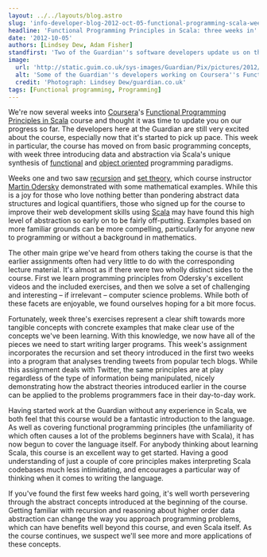 ```yaml
---
layout: ../../layouts/blog.astro
slug: 'info-developer-blog-2012-oct-05-functional-programming-scala-week-three'
headline: 'Functional Programming Principles in Scala: three weeks in'
date: '2012-10-05'
authors: [Lindsey Dew, Adam Fisher]
standfirst: 'Two of the Guardian''s software developers update us on their experience of the latest stage of the programming course'
image:
  url: 'http://static.guim.co.uk/sys-images/Guardian/Pix/pictures/2012/10/5/1349444279322/scala3.jpg'
  alt: 'Some of the Guardian''s developers working on Coursera''s Functional Programming Principles in Scala course '
  credit: 'Photograph: Lindsey Dew/guardian.co.uk'
tags: [Functional programming, Programming]
---
```


We're now several weeks into [Coursera](https://www.coursera.org/)'s [Functional Programming Principles in Scala](https://www.coursera.org/course/progfun) course and thought it was time to update you on our progress so far. The developers here at the Guardian are still very excited about the course, especially now that it's started to pick up pace. This week in particular, the course has moved on from basic programming concepts, with week three introducing data and abstraction via Scala's unique synthesis of [functional](http://en.wikipedia.org/wiki/Functional_programming) and [object oriented](http://en.wikipedia.org/wiki/Object-oriented_programming) programming paradigms.

Weeks one and two saw [recursion](http://en.wikipedia.org/wiki/Recursion) and [set theory](http://en.wikipedia.org/wiki/Set_theory), which course instructor [Martin Odersky](http://lampwww.epfl.ch/~odersky/) demonstrated with some mathematical examples. While this is a joy for those who love nothing better than pondering abstract data structures and logical quantifiers, those who signed up for the course to improve their web development skills using [Scala](http://www.scala-lang.org/) may have found this high level of abstraction so early on to be fairly off-putting. Examples based on more familiar grounds can be more compelling, particularly for anyone new to programming or without a background in mathematics.

The other main gripe we've heard from others taking the course is that the earlier assignments often had very little to do with the corresponding lecture material. It's almost as if there were two wholly distinct sides to the course. First we learn programming principles from Odersky's excellent videos and the included exercises, and then we solve a set of challenging and interesting – if irrelevant – computer science problems. While both of these facets are enjoyable, we found ourselves hoping for a bit more focus.

Fortunately, week three's exercises represent a clear shift towards more tangible concepts with concrete examples that make clear use of the concepts we've been learning. With this knowledge, we now have all of the pieces we need to start writing larger programs. This week's assignment incorporates the recursion and set theory introduced in the first two weeks into a program that analyses trending tweets from popular tech blogs. While this assignment deals with Twitter, the same principles are at play regardless of the type of information being manipulated, nicely demonstrating how the abstract theories introduced earlier in the course can be applied to the problems programmers face in their day-to-day work.

Having started work at the Guardian without any experience in Scala, we both feel that this course would be a fantastic introduction to the language. As well as covering functional programming principles (the unfamiliarity of which often causes a lot of the problems beginners have with Scala), it has now begun to cover the language itself. For anybody thinking about learning Scala, this course is an excellent way to get started. Having a good understanding of just a couple of core principles makes interpreting Scala codebases much less intimidating, and encourages a particular way of thinking when it comes to writing the language.

If you've found the first few weeks hard going, it's well worth persevering through the abstract concepts introduced at the beginning of the course. Getting familiar with recursion and reasoning about higher order data abstraction can change the way you approach programming problems, which can have benefits well beyond this course, and even Scala itself. As the course continues, we suspect we'll see more and more applications of these concepts.
